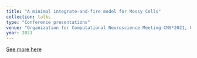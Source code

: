 ```yaml
---
title: "A minimal integrate-and-fire model for Mossy Cells"
collection: talks
type: "Conference presentations"
venue: "Organization for Computational Neuroscience Meeting CNS*2021, Online, Available in: url, https://bit.ly/cns2021poster"
year: 2021
---
```


[See more here](https://bit.ly/cns2021poster)

